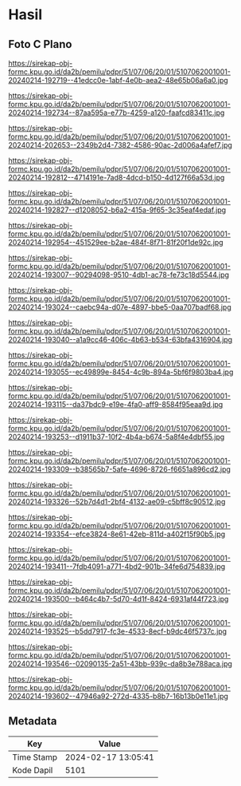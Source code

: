 # Hasil

## Foto C Plano

https://sirekap-obj-formc.kpu.go.id/da2b/pemilu/pdpr/51/07/06/20/01/5107062001001-20240214-192719--41edcc0e-1abf-4e0b-aea2-48e65b06a6a0.jpg

https://sirekap-obj-formc.kpu.go.id/da2b/pemilu/pdpr/51/07/06/20/01/5107062001001-20240214-192734--87aa595a-e77b-4259-a120-faafcd83411c.jpg

https://sirekap-obj-formc.kpu.go.id/da2b/pemilu/pdpr/51/07/06/20/01/5107062001001-20240214-202653--2349b2d4-7382-4586-90ac-2d006a4afef7.jpg

https://sirekap-obj-formc.kpu.go.id/da2b/pemilu/pdpr/51/07/06/20/01/5107062001001-20240214-192812--4714191e-7ad8-4dcd-b150-4d127f66a53d.jpg

https://sirekap-obj-formc.kpu.go.id/da2b/pemilu/pdpr/51/07/06/20/01/5107062001001-20240214-192827--d1208052-b6a2-415a-9f65-3c35eaf4edaf.jpg

https://sirekap-obj-formc.kpu.go.id/da2b/pemilu/pdpr/51/07/06/20/01/5107062001001-20240214-192954--451529ee-b2ae-484f-8f71-81f20f1de92c.jpg

https://sirekap-obj-formc.kpu.go.id/da2b/pemilu/pdpr/51/07/06/20/01/5107062001001-20240214-193007--90294098-9510-4db1-ac78-fe73c18d5544.jpg

https://sirekap-obj-formc.kpu.go.id/da2b/pemilu/pdpr/51/07/06/20/01/5107062001001-20240214-193024--caebc94a-d07e-4897-bbe5-0aa707badf68.jpg

https://sirekap-obj-formc.kpu.go.id/da2b/pemilu/pdpr/51/07/06/20/01/5107062001001-20240214-193040--a1a9cc46-406c-4b63-b534-63bfa4316904.jpg

https://sirekap-obj-formc.kpu.go.id/da2b/pemilu/pdpr/51/07/06/20/01/5107062001001-20240214-193055--ec49899e-8454-4c9b-894a-5bf6f9803ba4.jpg

https://sirekap-obj-formc.kpu.go.id/da2b/pemilu/pdpr/51/07/06/20/01/5107062001001-20240214-193115--da37bdc9-e19e-4fa0-aff9-8584f95eaa9d.jpg

https://sirekap-obj-formc.kpu.go.id/da2b/pemilu/pdpr/51/07/06/20/01/5107062001001-20240214-193253--d1911b37-10f2-4b4a-b674-5a8f4e4dbf55.jpg

https://sirekap-obj-formc.kpu.go.id/da2b/pemilu/pdpr/51/07/06/20/01/5107062001001-20240214-193309--b38565b7-5afe-4696-8726-f6651a896cd2.jpg

https://sirekap-obj-formc.kpu.go.id/da2b/pemilu/pdpr/51/07/06/20/01/5107062001001-20240214-193326--52b7d4d1-2bf4-4132-ae09-c5bff8c90512.jpg

https://sirekap-obj-formc.kpu.go.id/da2b/pemilu/pdpr/51/07/06/20/01/5107062001001-20240214-193354--efce3824-8e61-42eb-811d-a402f15f90b5.jpg

https://sirekap-obj-formc.kpu.go.id/da2b/pemilu/pdpr/51/07/06/20/01/5107062001001-20240214-193411--7fdb4091-a771-4bd2-901b-34fe6d754839.jpg

https://sirekap-obj-formc.kpu.go.id/da2b/pemilu/pdpr/51/07/06/20/01/5107062001001-20240214-193500--b464c4b7-5d70-4d1f-8424-6931af44f723.jpg

https://sirekap-obj-formc.kpu.go.id/da2b/pemilu/pdpr/51/07/06/20/01/5107062001001-20240214-193525--b5dd7917-fc3e-4533-8ecf-b9dc46f5737c.jpg

https://sirekap-obj-formc.kpu.go.id/da2b/pemilu/pdpr/51/07/06/20/01/5107062001001-20240214-193546--02090135-2a51-43bb-939c-da8b3e788aca.jpg

https://sirekap-obj-formc.kpu.go.id/da2b/pemilu/pdpr/51/07/06/20/01/5107062001001-20240214-193602--47946a92-272d-4335-b8b7-16b13b0e11e1.jpg


## Metadata

| Key        | Value               |
| ---------- | ------------------- |
| Time Stamp | 2024-02-17 13:05:41 |
| Kode Dapil | 5101                |



